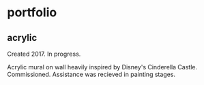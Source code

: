 # portfolio

## acrylic

Created 2017. In progress.

Acrylic mural on wall heavily inspired by Disney's Cinderella Castle. Commissioned. Assistance was recieved in painting stages. 
